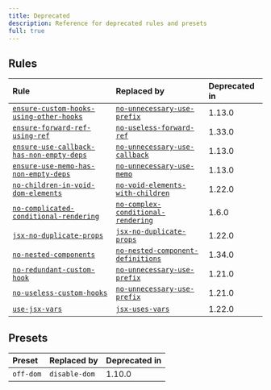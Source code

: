 ```yaml
---
title: Deprecated
description: Reference for deprecated rules and presets
full: true
---
```


## Rules

| Rule                                                                                                       | Replaced by                                                                          | Deprecated in |
| :--------------------------------------------------------------------------------------------------------- | :----------------------------------------------------------------------------------- | :------------ |
| [`ensure-custom-hooks-using-other-hooks`](/docs/rules/hooks-extra-no-unnecessary-use-prefix)               | [`no-unnecessary-use-prefix`](/docs/rules/hooks-extra-no-unnecessary-use-prefix)     | 1.13.0        |
| [`ensure-forward-ref-using-ref`](/docs/rules/ensure-forward-ref-using-ref)                                 | [`no-useless-forward-ref`](/docs/rules/no-useless-forward-ref)                       | 1.33.0        |
| [`ensure-use-callback-has-non-empty-deps`](/docs/rules/hooks-extra-ensure-use-callback-has-non-empty-deps) | [`no-unnecessary-use-callback`](/docs/rules/hooks-extra-no-unnecessary-use-callback) | 1.13.0        |
| [`ensure-use-memo-has-non-empty-deps`](/docs/rules/hooks-extra-ensure-use-memo-has-non-empty-deps)         | [`no-unnecessary-use-memo`](/docs/rules/hooks-extra-no-unnecessary-use-memo)         | 1.13.0        |
| [`no-children-in-void-dom-elements`](/docs/rules/dom-no-children-in-void-dom-elements)                     | [`no-void-elements-with-children`](/docs/rules/dom-no-void-elements-with-children)   | 1.22.0        |
| [`no-complicated-conditional-rendering`](/docs/rules/no-complicated-conditional-rendering)                 | [`no-complex-conditional-rendering`](/docs/rules/no-complex-conditional-rendering)   | 1.6.0         |
| [`jsx-no-duplicate-props`](/docs/rules/jsx-no-duplicate-props)                                             | [`jsx-no-duplicate-props`](/docs/rules/jsx-no-duplicate-props)                       | 1.22.0        |
| [`no-nested-components`](/docs/rules/no-nested-components)                                                 | [`no-nested-component-definitions`](/docs/rules/no-nested-component-definitions)     | 1.34.0        |
| [`no-redundant-custom-hook`](/docs/rules/hooks-extra-no-unnecessary-use-prefix)                            | [`no-unnecessary-use-prefix`](/docs/rules/hooks-extra-no-unnecessary-use-prefix)     | 1.21.0        |
| [`no-useless-custom-hooks`](/docs/rules/hooks-extra-no-unnecessary-use-prefix)                             | [`no-unnecessary-use-prefix`](/docs/rules/hooks-extra-no-unnecessary-use-prefix)     | 1.21.0        |
| [`use-jsx-vars`](/docs/rules/use-jsx-vars)                                                                 | [`jsx-uses-vars`](/docs/rules/jsx-uses-vars)                                         | 1.22.0        |

## Presets

| Preset    | Replaced by   | Deprecated in |
| :-------- | :------------ | :------------ |
| `off-dom` | `disable-dom` | 1.10.0        |
